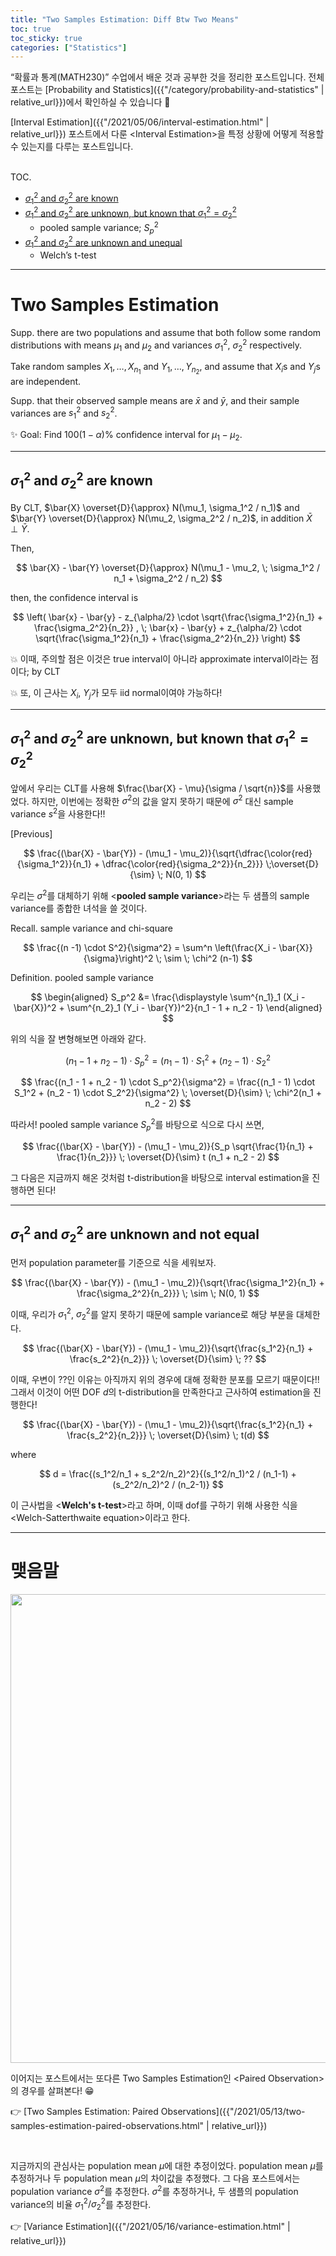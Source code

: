 ```yaml
---
title: "Two Samples Estimation: Diff Btw Two Means"
toc: true
toc_sticky: true
categories: ["Statistics"]
---
```


“확률과 통계(MATH230)” 수업에서 배운 것과 공부한 것을 정리한 포스트입니다. 전체 포스트는 [Probability and Statistics]({{"/category/probability-and-statistics" | relative_url}})에서 확인하실 수 있습니다 🎲

[Interval Estimation]({{"/2021/05/06/interval-estimation.html" | relative_url}}) 포스트에서 다룬 \<Interval Estimation\>을 특정 상황에 어떻게 적용할 수 있는지를 다루는 포스트입니다.

<br><span class="statement-title">TOC.</span><br>

- [$\sigma_1^2$ and $\sigma_2^2$ are known](#sigma_12-and-sigma_22-are-known)
- [$\sigma_1^2$ and $\sigma_2^2$ are unknown, but known that $\sigma_1^2 = \sigma_2^2$](#sigma_12-and-sigma_22-are-unknown-but-known-that-sigma_12--sigma_22)
  - pooled sample variance; $S_p^2$
- [$\sigma_1^2$ and $\sigma_2^2$ are unknown and unequal](#sigma_12-and-sigma_22-are-unknown-and-unequal)
  - Welch’s t-test

<hr/>

# Two Samples Estimation

Supp. there are two populations and assume that both follow some random distributions with means $\mu_1$ and $\mu_2$ and variances $\sigma_1^2$, $\sigma_2^2$ respectively.

Take random samples $X_1, \dots, X_{n_1}$ and $Y_1, \dots, Y_{n_2}$, and assume that $X_i$s and $Y_j$s are independent.

Supp. that their observed sample means are $\bar{x}$ and $\bar{y}$, and their sample variances are $s_1^2$ and $s_2^2$.

<div class="statement" markdown="1">

✨ Goal: Find $100(1-\alpha)\%$ confidence interval for $\mu_1 - \mu_2$.

</div>

<hr/>

## $\sigma_1^2$ and $\sigma_2^2$ are known

By CLT, $\bar{X} \overset{D}{\approx} N(\mu_1, \sigma_1^2 / n_1)$ and $\bar{Y} \overset{D}{\approx} N(\mu_2, \sigma_2^2 / n_2)$, in addition $\bar{X} \perp \bar{Y}$.

Then,

$$
\bar{X} - \bar{Y} \overset{D}{\approx} N(\mu_1 - \mu_2, \; \sigma_1^2 / n_1 + \sigma_2^2 / n_2)
$$

then, the confidence interval is

$$
\left( \bar{x} - \bar{y} - z_{\alpha/2} \cdot \sqrt{\frac{\sigma_1^2}{n_1} + \frac{\sigma_2^2}{n_2}} , \;
\bar{x} - \bar{y} + z_{\alpha/2} \cdot \sqrt{\frac{\sigma_1^2}{n_1} + \frac{\sigma_2^2}{n_2}} \right)
$$

💥 이때, 주의할 점은 이것은 true interval이 아니라 approximate interval이라는 점이다; by CLT

💥 또, 이 근사는 $X_i$, $Y_j$가 모두 iid normal이여야 가능하다!

<hr/>

## $\sigma_1^2$ and $\sigma_2^2$ are unknown, but known that $\sigma_1^2 = \sigma_2^2$

앞에서 우리는 CLT를 사용해 $\frac{\bar{X} - \mu}{\sigma / \sqrt{n}}$를 사용했었다. 하지만, 이번에는 정확한 $\sigma^2$의 값을 알지 못하기 때문에 $\sigma^2$ 대신 sample variance $s^2$을 사용한다!!

[Previous]

$$
\frac{(\bar{X} - \bar{Y}) - (\mu_1 - \mu_2)}{\sqrt{\dfrac{\color{red}{\sigma_1^2}}{n_1} + \dfrac{\color{red}{\sigma_2^2}}{n_2}}} \;\overset{D}{\sim} \; N(0, 1)
$$

우리는 $\sigma^2$를 대체하기 위해 \<**pooled sample variance**\>라는 두 샘플의 sample variance를 종합한 녀석을 쓸 것이다.

<div class="statement" markdown="1">

<span class="statement-title">Recall.</span> sample variance and chi-square<br>

$$
\frac{(n -1) \cdot S^2}{\sigma^2} = \sum^n \left(\frac{X_i - \bar{X}}{\sigma}\right)^2 \; \sim \; \chi^2 (n-1)
$$

<span class="statement-title">Definition.</span> pooled sample variance<br>

$$
\begin{aligned}
S_p^2
&= \frac{\displaystyle \sum^{n_1}_1 (X_i - \bar{X})^2 + \sum^{n_2}_1 (Y_i - \bar{Y})^2}{n_1 - 1 + n_2 - 1}
\end{aligned}
$$

</div>

위의 식을 잘 변형해보면 아래와 같다.

$$
(n_1 - 1 + n_2 - 1) \cdot S_p^2 = (n_1 - 1) \cdot S_1^2 + (n_2 - 1) \cdot S_2^2
$$

$$
\frac{(n_1 - 1 + n_2 - 1) \cdot S_p^2}{\sigma^2} = \frac{(n_1 - 1) \cdot S_1^2 + (n_2 - 1) \cdot S_2^2}{\sigma^2} \; \overset{D}{\sim} \; \chi^2(n_1 + n_2 - 2)
$$

따라서! pooled sample variance $S_p^2$를 바탕으로 식으로 다시 쓰면,

$$
\frac{(\bar{X} - \bar{Y}) - (\mu_1 - \mu_2)}{S_p \sqrt{\frac{1}{n_1} + \frac{1}{n_2}}} \; \overset{D}{\sim} t (n_1 + n_2 - 2)
$$

그 다음은 지금까지 해온 것처럼 t-distribution을 바탕으로 interval estimation을 진행하면 된다!

<hr/>

## $\sigma_1^2$ and $\sigma_2^2$ are unknown and not equal

먼저 population parameter를 기준으로 식을 세워보자.

$$
\frac{(\bar{X} - \bar{Y}) - (\mu_1 - \mu_2)}{\sqrt{\frac{\sigma_1^2}{n_1} + \frac{\sigma_2^2}{n_2}}} \; \sim \; N(0, 1)
$$

이때, 우리가 $\sigma_1^2$, $\sigma_2^2$를 알지 못하기 때문에 sample variance로 해당 부분을 대체한다.

$$
\frac{(\bar{X} - \bar{Y}) - (\mu_1 - \mu_2)}{\sqrt{\frac{s_1^2}{n_1} + \frac{s_2^2}{n_2}}} \; \overset{D}{\sim} \; ??
$$

이때, 우변이 ??인 이유는 아직까지 위의 경우에 대해 정확한 분포를 모르기 때문이다!! 그래서 이것이 어떤 DOF $d$의 t-distribution을 만족한다고 근사하여 estimation을 진행한다!

$$
\frac{(\bar{X} - \bar{Y}) - (\mu_1 - \mu_2)}{\sqrt{\frac{s_1^2}{n_1} + \frac{s_2^2}{n_2}}} \; \overset{D}{\sim} \; t(d)
$$

where

$$
d = \frac{(s_1^2/n_1 + s_2^2/n_2)^2}{(s_1^2/n_1)^2 / (n_1-1) + (s_2^2/n_2)^2 / (n_2-1)}
$$

이 근사법을 \<**Welch's t-test**\>라고 하며, 이때 dof를 구하기 위해 사용한 식을 \<Welch-Satterthwaite equation\>이라고 한다.

<hr/>

# 맺음말

<div class="img-wrapper">
<img src= "{{"/images/probability-and-statistics/sampling-distribution-table-2.png" | relative_url }}" width=750>
</div>

이어지는 포스트에서는 또다른 Two Samples Estimation인 \<Paired Observation\>의 경우를 살펴본다! 😁

👉 [Two Samples Estimation: Paired Observations]({{"/2021/05/13/two-samples-estimation-paired-observations.html" | relative_url}})

<br/>

지금까지의 관심사는 population mean $\mu$에 대한 추정이었다. population mean $\mu$를 추정하거나 두 population mean $\mu$의 차이값을 추정했다. 그 다음 포스트에서는 population variance $\sigma^2$를 추정한다. $\sigma^2$를 추정하거나, 두 샘플의 population variance의 비율 $\sigma_1^2 / \sigma_2^2$를 추정한다.

👉 [Variance Estimation]({{"/2021/05/16/variance-estimation.html" | relative_url}})